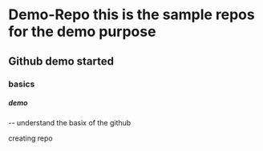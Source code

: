 # Demo-Repo this is the sample repos for the demo purpose 
## Github demo started
### basics 
##### demo
 -- understand the basix of the github 

 creating repo 
